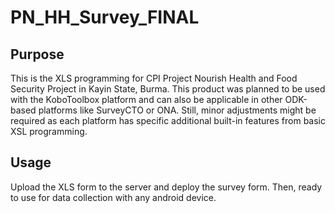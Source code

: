 # PN_HH_Survey_FINAL

## Purpose
This is the XLS programming for CPI Project Nourish Health and Food Security Project in Kayin State, Burma. This product was planned to be used with the KoboToolbox platform and can also be applicable in other ODK-based platforms like SurveyCTO or ONA. Still, minor adjustments might be required as each platform has specific additional built-in features from basic XSL programming. 

## Usage
Upload the XLS form to the server and deploy the survey form. Then, ready to use for data collection with any android device. 
